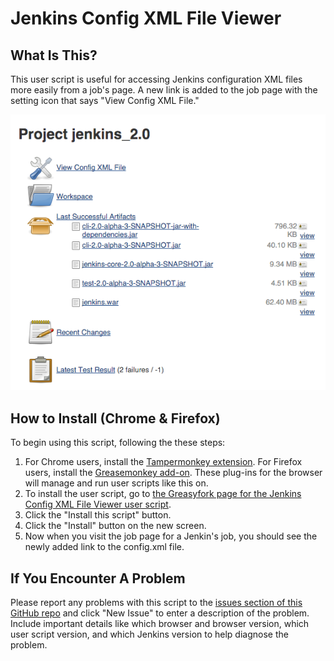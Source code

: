 # Jenkins Config XML File Viewer

## What Is This?

This user script is useful for accessing Jenkins configuration XML files more easily from a job's page.  A new link is added to the job page with the setting icon that says "View Config XML File."

![Preview of added link on Jenkin's job page](https://github.com/dbudwin/JenkinsConfigXMLFileViewer/blob/master/images/jenkinspreview.png)

## How to Install (Chrome & Firefox)

To begin using this script, following the these steps:

1. For Chrome users, install the [Tampermonkey extension](https://chrome.google.com/webstore/detail/tampermonkey/dhdgffkkebhmkfjojejmpbldmpobfkfo?hl=en).  For Firefox users, install the [Greasemonkey add-on](https://addons.mozilla.org/en-US/firefox/addon/greasemonkey/).  These plug-ins for the browser will manage and run user scripts like this on.
2. To install the user script, go to [the Greasyfork page for the Jenkins Config XML File Viewer user script](https://greasyfork.org/en/scripts/18092-jenkins-config-xml-file-viewer).
3. Click the "Install this script" button.
4. Click the "Install" button on the new screen.
5. Now when you visit the job page for a Jenkin's job, you should see the newly added link to the config.xml file.

## If You Encounter A Problem

Please report any problems with this script to the [issues section of this GitHub repo](https://github.com/dbudwin/JenkinsConfigXMLFileViewer/issues) and click "New Issue" to enter a description of the problem.  Include important details like which browser and browser version, which user script version, and which Jenkins version to help diagnose the problem.